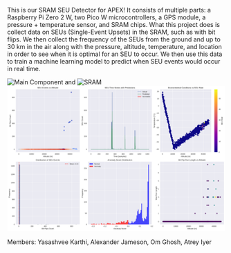 This is our SRAM SEU Detector for APEX! It consists of multiple parts: a Raspberry Pi Zero 2 W, two Pico W microcontrollers, a GPS module, a pressure + temperature sensor, and SRAM chips. What this project does is collect data on SEUs (Single-Event Upsets) in the SRAM, such as with bit flips. We then collect the frequency of the SEUs from the ground and up to 30 km in the air along with the pressure, altitude, temperature, and location in order to see when it is optimal for an SEU to occur. We then use this data to train a machine learning model to predict when SEU events would occur in real time.

![Main Component](https://github.com/machonach/APEX-SRAM-SEU-Detector/blob/main/images/IMG_5444.HEIC)
and ![SRAM](https://github.com/machonach/APEX-SRAM-SEU-Detector/blob/main/images/IMG_5447.HEIC)
![Synthetic Data Analysis](https://github.com/machonach/APEX-SRAM-SEU-Detector/blob/main/images/seu_synthetic_analysis_results.png)

Members:
Yasashvee Karthi, Alexander Jameson, Om Ghosh, Atrey Iyer
